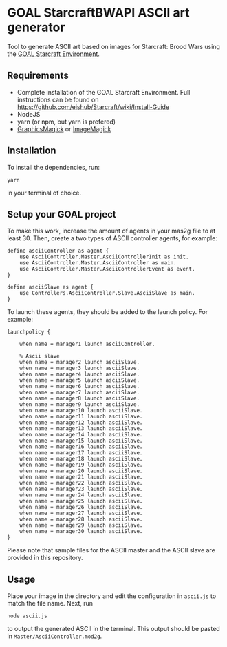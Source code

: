 # GOAL StarcraftBWAPI ASCII art generator
Tool to generate ASCII art based on images for Starcraft: Brood Wars using the [GOAL Starcraft Environment](https://github.com/eishub/Starcraft).

## Requirements
- Complete installation of the GOAL Starcraft Environment. Full instructions can be found on https://github.com/eishub/Starcraft/wiki/Install-Guide
- NodeJS
- yarn (or npm, but yarn is prefered)
- [GraphicsMagick](http://www.graphicsmagick.org/) or [ImageMagick](http://www.imagemagick.org/)

## Installation
To install the dependencies, run:
```
yarn
```
in your terminal of choice.

## Setup your GOAL project
To make this work, increase the amount of agents in your mas2g file to at least 30. 
Then, create a two types of ASCII controller agents, for example:
```
define asciiController as agent {
    use AsciiController.Master.AsciiControllerInit as init.
    use AsciiController.Master.AsciiController as main.
    use AsciiController.Master.AsciiControllerEvent as event.
}

define asciiSlave as agent {                                                                                           
    use Controllers.AsciiController.Slave.AsciiSlave as main.
}

```
To launch these agents, they should be added to the launch policy. For example:
```
launchpolicy {

    when name = manager1 launch asciiController.                                                                    
    
    % Ascii slave
    when name = manager2 launch asciiSlave.
    when name = manager3 launch asciiSlave.
    when name = manager4 launch asciiSlave.
    when name = manager5 launch asciiSlave.
    when name = manager6 launch asciiSlave.
    when name = manager7 launch asciiSlave.
    when name = manager8 launch asciiSlave.
    when name = manager9 launch asciiSlave.
    when name = manager10 launch asciiSlave.
    when name = manager11 launch asciiSlave.
    when name = manager12 launch asciiSlave.
    when name = manager13 launch asciiSlave.
    when name = manager14 launch asciiSlave.
    when name = manager15 launch asciiSlave.
    when name = manager16 launch asciiSlave.
    when name = manager17 launch asciiSlave.
    when name = manager18 launch asciiSlave.
    when name = manager19 launch asciiSlave.
    when name = manager20 launch asciiSlave.
    when name = manager21 launch asciiSlave.
    when name = manager22 launch asciiSlave.
    when name = manager23 launch asciiSlave.
    when name = manager24 launch asciiSlave.
    when name = manager25 launch asciiSlave.
    when name = manager26 launch asciiSlave.
    when name = manager27 launch asciiSlave.
    when name = manager28 launch asciiSlave.
    when name = manager29 launch asciiSlave.
    when name = manager30 launch asciiSlave.
}

```
Please note that sample files for the ASCII master and the ASCII slave are provided in this repository.


## Usage
Place your image in the directory and edit the configuration in `ascii.js` to match the file name. Next, run
```
node ascii.js
```
to output the generated ASCII in the terminal. This output should be pasted in `Master/AsciiController.mod2g`.
